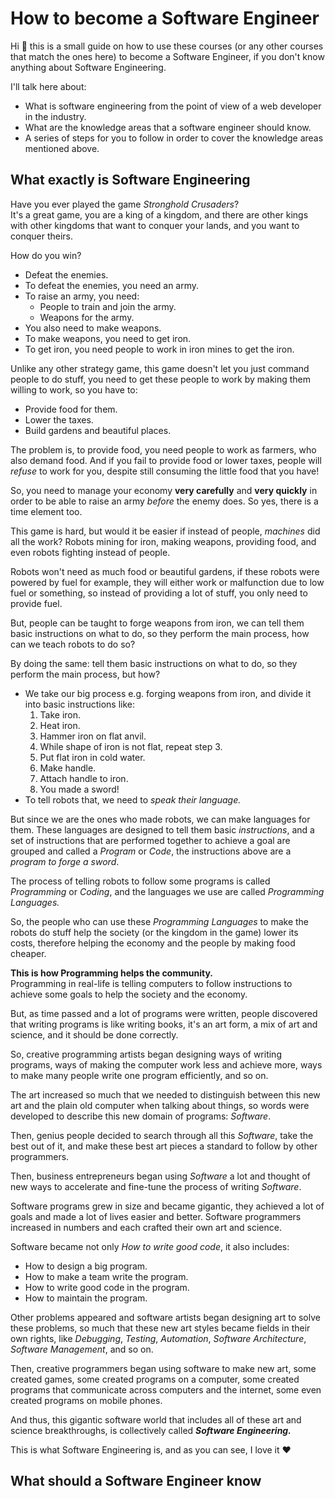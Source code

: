 # How to become a Software Engineer
Hi :raising_hand: this is a small guide on how to use these courses (or any other courses that match the ones here) to become a Software Engineer, if you don't know anything about Software Engineering.

I'll talk here about:
- What is software engineering from the point of view of a web developer in the industry.
- What are the knowledge areas that a software engineer should know.
- A series of steps for you to follow in order to cover the knowledge areas mentioned above.

## What exactly is Software Engineering
Have you ever played the game *Stronghold Crusaders*? <br/>
It's a great game, you are a king of a kingdom, and there are other kings with other kingdoms that want to conquer your lands, and you want to conquer theirs.

How do you win?
- Defeat the enemies.
- To defeat the enemies, you need an army.
- To raise an army, you need:
    + People to train and join the army.
    + Weapons for the army.
- You also need to make weapons.
- To make weapons, you need to get iron.
- To get iron, you need people to work in iron mines to get the iron.

Unlike any other strategy game, this game doesn't let you just command people to do stuff, you need to get these people to work by making them willing to work, so you have to:
- Provide food for them.
- Lower the taxes.
- Build gardens and beautiful places.

The problem is, to provide food, you need people to work as farmers, who also demand food. And if you fail to provide food or lower taxes, people will *refuse* to work for you, despite still consuming the little food that you have!

So, you need to manage your economy **very carefully** and **very quickly** in order to be able to raise an army *before* the enemy does. So yes, there is a time element too.

This game is hard, but would it be easier if instead of people, *machines* did all the work? Robots mining for iron, making weapons, providing food, and even robots fighting instead of people.

Robots won't need as much food or beautiful gardens, if these robots were powered by fuel for example, they will either work or malfunction due to low fuel or something, so instead of providing a lot of stuff, you only need to provide fuel.

But, people can be taught to forge weapons from iron, we can tell them basic instructions on what to do, so they perform the main process, how can we teach robots to do so?

By doing the same: tell them basic instructions on what to do, so they perform the main process, but how?
- We take our big process e.g. forging weapons from iron, and divide it into basic instructions like:
    1. Take iron.
    2. Heat iron.
    3. Hammer iron on flat anvil.
    4. While shape of iron is not flat, repeat step 3.
    5. Put flat iron in cold water.
    6. Make handle.
    7. Attach handle to iron.
    8. You made a sword!
- To tell robots that, we need to *speak their language.* 

But since we are the ones who made robots, we can make languages for them.
These languages are designed to tell them basic *instructions*, and a set of instructions that are performed together to achieve a goal are grouped and called a *Program* or *Code*, the instructions above are a *program to forge a sword*.

The process of telling robots to follow some programs is called *Programming* or *Coding*, and the languages we use are called *Programming Languages.*

So, the people who can use these *Programming Languages* to make the robots do stuff help the society (or the kingdom in the game) lower its costs, therefore helping the economy and the people by making food cheaper.

**This is how Programming helps the community.** <br/>
Programming in real-life is telling computers to follow instructions to achieve some goals to help the society and the economy.

But, as time passed and a lot of programs were written, people discovered that writing programs is like writing books, it's an art form, a mix of art and science, and it should be done correctly.

So, creative programming artists began designing ways of writing programs, ways of making the computer work less and achieve more, ways to make many people write one program efficiently, and so on.

The art increased so much that we needed to distinguish between this new art and the plain old computer when talking about things, so words were developed to describe this new domain of programs: *Software*.

Then, genius people decided to search through all this *Software*, take the best out of it, and make these best art pieces a standard to follow by other programmers.

Then, business entrepreneurs began using *Software* a lot and thought of new ways to accelerate and fine-tune the process of writing *Software*.

Software programs grew in size and became gigantic, they achieved a lot of goals and made a lot of lives easier and better. Software programmers increased in numbers and each crafted their own art and science.

Software became not only *How to write good code*, it also includes:
- How to design a big program.
- How to make a team write the program.
- How to write good code in the program.
- How to maintain the program.

Other problems appeared and software artists began designing art to solve these problems, so much that these new art styles became fields in their own rights, like *Debugging*, *Testing*, *Automation*, *Software Architecture*, *Software Management*, and so on.

Then, creative programmers began using software to make new art, some created games, some created programs on a computer, some created programs that communicate across computers and the internet, some even created programs on mobile phones.

And thus, this gigantic software world that includes all of these art and science breakthroughs, is collectively called ***Software Engineering.***

This is what Software Engineering is, and as you can see, I love it :heart:

## What should a Software Engineer know